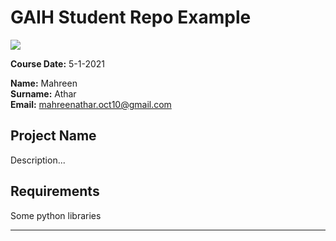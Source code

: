 # GAIH Student Repo Example
![](img/logo.png)

**Course Date:** 5-1-2021

**Name:** Mahreen  
**Surname:** Athar  
**Email:** mahreenathar.oct10@gmail.com   

## Project Name
Description...

## Requirements
Some python libraries

---

